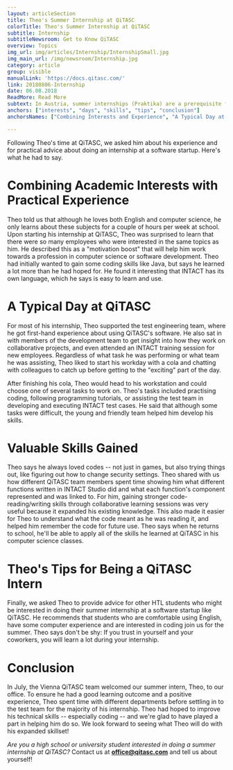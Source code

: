 ```yaml
---
layout: articleSection
title: Theo's Summer Internship at QiTASC
colorTitle: Theo's Summer Internship at QiTASC
subtitle: Internship
subtitleNewsroom: Get to Know QiTASC
overview: Topics
img_url: img/articles/Internship/InternshipSmall.jpg
img_main_url: /img/newsroom/Internship.jpg
category: article
group: visible
manualLink: 'https://docs.qitasc.com/'
link: 20180806-Internship
date: 06.08.2018
ReadMore: Read More
subtext: In Austria, summer internships (Praktika) are a prerequisite for graduation from technical high schools (HTL). Therefore, every summer, QiTASC offers a couple of internship placements for high school students. This July, we welcomed 15-year-old Theo to our Vienna office. During his month-long internship, Theo had the opportunity to get familiar with INTACT and learn what it's like to work at a startup.
anchors: ["interests", "days", "skills", "tips", "conclusion"]
anchorsNames: ["Combining Interests and Experience", "A Typical Day at QiTASC", "Valuable Skills Gained", "Theo's Tips", "Conclusion"]

---
```

Following Theo's time at QiTASC, we asked him about his experience and for practical advice about doing an internship at a software startup. Here's what he had to say.

# Combining Academic Interests with Practical Experience <a name="interests"></a>
Theo told us that although he loves both English and computer science, he only learns about these subjects for a couple of hours per week at school. Upon starting his internship at QiTASC, Theo was surprised to learn that there were so many employees who were interested in the same topics as him. He described this as a "motivation boost" that will help him work towards a profession in computer science or software development. Theo had initially wanted to gain some coding skills like Java, but says he learned a lot more than he had hoped for. He found it interesting that INTACT has its own language, which he says is easy to learn and use.

# A Typical Day at QiTASC <a name="days"></a>
For most of his internship, Theo supported the test engineering team, where he got first-hand experience about using QiTASC's software. He also sat in with members of the development team to get insight into how they work on collaborative projects, and even attended an INTACT training session for new employees. Regardless of what task he was performing or what team he was assisting, Theo liked to start his workday with a cola and chatting with colleagues to catch up before getting to the "exciting" part of the day.

After finishing his cola, Theo would head to his workstation and could choose one of several tasks to work on. Theo's tasks included practising coding, following programming tutorials, or assisting the test team in developing and executing INTACT test cases. He said that although some tasks were difficult, the young and friendly team helped him develop his skills.

# Valuable Skills Gained <a name="skills"></a>
Theo says he always loved codes -- not just in games, but also trying things out, like figuring out how to change security settings. Theo shared with us how different QiTASC team members spent time showing him what different functions written in INTACT Studio did and what each function's component represented and was linked to. For him, gaining stronger code-reading/writing skills through collaborative learning sessions was very useful because it expanded his existing knowledge. This also made it easier for Theo to understand what the code meant as he was reading it, and helped him remember the code for future use. Theo says when he returns to school, he'll be able to apply all of the skills he learned at QiTASC in his computer science classes.

# Theo's Tips for Being a QiTASC Intern <a name="tips"></a>
Finally, we asked Theo to provide advice for other HTL students who might be interested in doing their summer internship at a software startup like QiTASC. He recommends that students who are comfortable using English, have some computer experience and are interested in coding join us for the summer. Theo says don't be shy: If you trust in yourself and your coworkers, you will learn a lot during your internship.

# Conclusion
In July, the Vienna QiTASC team welcomed our summer intern, Theo, to our office. To ensure he had a good learning outcome and a positive experience, Theo spent time with different departments before settling in to the test team for the majority of his internship. Theo had hoped to improve his technical skills -- especially coding -- and we're glad to have played a part in helping him do so. We look forward to seeing what Theo will do with his expanded skillset!

*Are you a high school or university student interested in doing a summer internship at QiTASC?* Contact us at **office@qitasc.com** and tell us about yourself!
